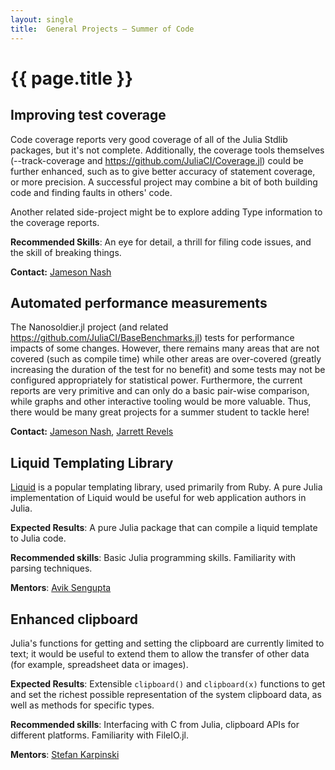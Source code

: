 ```yaml
---
layout: single
title:  General Projects – Summer of Code
---
```


# {{ page.title }}

## Improving test coverage

Code coverage reports very good coverage of all of the Julia Stdlib packages, but it's not complete.
Additionally, the coverage tools themselves (--track-coverage and https://github.com/JuliaCI/Coverage.jl)
could be further enhanced, such as to give better accuracy of statement coverage, or more precision.
A successful project may combine a bit of both building code and finding faults in others' code.

Another related side-project might be to explore adding Type information to the coverage reports.

**Recommended Skills**: An eye for detail, a thrill for filing code issues, and the skill of breaking things.

**Contact:** [Jameson Nash](https://github.com/vtjnash)


## Automated performance measurements

The Nanosoldier.jl project (and related https://github.com/JuliaCI/BaseBenchmarks.jl) tests for performance impacts of some changes.
However, there remains many areas that are not covered (such as compile time) while other areas are over-covered
(greatly increasing the duration of the test for no benefit) and some tests may not be configured appropriately for statistical power.
Furthermore, the current reports are very primitive and can only do a basic pair-wise comparison,
while graphs and other interactive tooling would be more valuable.
Thus, there would be many great projects for a summer student to tackle here!

**Contact:** [Jameson Nash](https://github.com/vtjnash), [Jarrett Revels](https://github.com/jrevels)


## Liquid Templating Library

[Liquid](http://shopify.github.io/liquid/) is a popular templating library, used primarily from Ruby. A pure Julia implementation
of Liquid would be useful for web application authors in Julia.

**Expected Results**: A pure Julia package that can compile a liquid template to Julia code.

**Recommended skills**: Basic Julia programming skills. Familiarity with parsing techniques.

**Mentors**: [Avik Sengupta](https://github.com/aviks/)


## Enhanced clipboard

Julia's functions for getting and setting the clipboard are currently limited to text; it would be useful to extend them to allow the transfer of other data (for example, spreadsheet data or images).

**Expected Results**: Extensible `clipboard()` and `clipboard(x)` functions to get and set the richest possible representation of the system clipboard data, as well as methods for specific types.

**Recommended skills**: Interfacing with C from Julia, clipboard APIs for different platforms. Familiarity with FileIO.jl.

**Mentors**: [Stefan Karpinski](https://github.com/StefanKarpinski)

